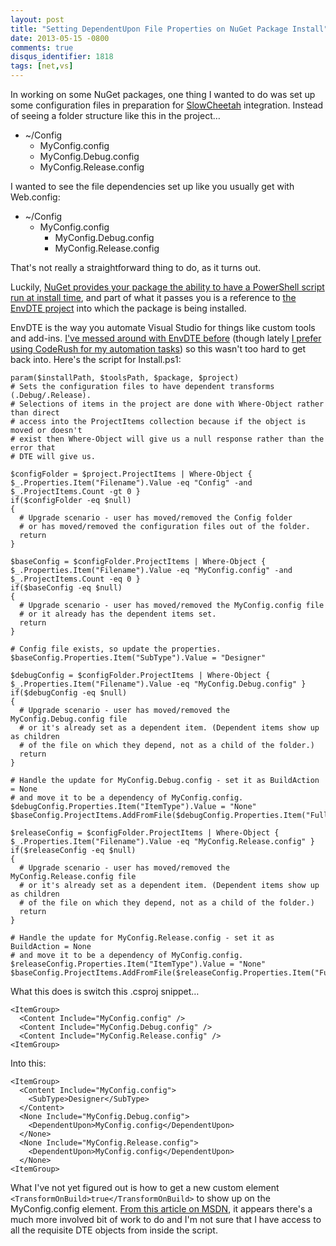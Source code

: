 ```yaml
---
layout: post
title: "Setting DependentUpon File Properties on NuGet Package Install"
date: 2013-05-15 -0800
comments: true
disqus_identifier: 1818
tags: [net,vs]
---
```

In working on some NuGet packages, one thing I wanted to do was set up
some configuration files in preparation for
[SlowCheetah](http://nuget.org/packages/SlowCheetah/) integration.
Instead of seeing a folder structure like this in the project…

-   \~/Config
    -   MyConfig.config
    -   MyConfig.Debug.config
    -   MyConfig.Release.config

I wanted to see the file dependencies set up like you usually get with
Web.config:

-   \~/Config
    -   MyConfig.config
        -   MyConfig.Debug.config
        -   MyConfig.Release.config

That's not really a straightforward thing to do, as it turns out.

Luckily, [NuGet provides your package the ability to have a PowerShell
script run at install
time](http://docs.nuget.org/docs/creating-packages/creating-and-publishing-a-package),
and part of what it passes you is a reference to [the EnvDTE
project](http://msdn.microsoft.com/en-us/library/51h9a6ew(v=vs.110).aspx)
into which the package is being installed.

EnvDTE is the way you automate Visual Studio for things like custom
tools and add-ins. [I've messed around with EnvDTE
before](/archive/2004/06/25/solvent---power-toys-for-visual-studio-.net.aspx)
(though lately [I prefer using CodeRush for my automation
tasks](http://www.devexpress.com/Products/Visual_Studio_Add-in/Coding_Assistance/))
so this wasn't too hard to get back into. Here's the script for
Install.ps1:

    param($installPath, $toolsPath, $package, $project)
    # Sets the configuration files to have dependent transforms (.Debug/.Release).
    # Selections of items in the project are done with Where-Object rather than direct
    # access into the ProjectItems collection because if the object is moved or doesn't
    # exist then Where-Object will give us a null response rather than the error that
    # DTE will give us.

    $configFolder = $project.ProjectItems | Where-Object { $_.Properties.Item("Filename").Value -eq "Config" -and  $_.ProjectItems.Count -gt 0 }
    if($configFolder -eq $null)
    {
      # Upgrade scenario - user has moved/removed the Config folder
      # or has moved/removed the configuration files out of the folder.
      return
    }

    $baseConfig = $configFolder.ProjectItems | Where-Object { $_.Properties.Item("Filename").Value -eq "MyConfig.config" -and $_.ProjectItems.Count -eq 0 }
    if($baseConfig -eq $null)
    {
      # Upgrade scenario - user has moved/removed the MyConfig.config file
      # or it already has the dependent items set.
      return
    }

    # Config file exists, so update the properties.
    $baseConfig.Properties.Item("SubType").Value = "Designer"

    $debugConfig = $configFolder.ProjectItems | Where-Object { $_.Properties.Item("Filename").Value -eq "MyConfig.Debug.config" }
    if($debugConfig -eq $null)
    {
      # Upgrade scenario - user has moved/removed the MyConfig.Debug.config file
      # or it's already set as a dependent item. (Dependent items show up as children
      # of the file on which they depend, not as a child of the folder.)
      return
    }

    # Handle the update for MyConfig.Debug.config - set it as BuildAction = None
    # and move it to be a dependency of MyConfig.config.
    $debugConfig.Properties.Item("ItemType").Value = "None"
    $baseConfig.ProjectItems.AddFromFile($debugConfig.Properties.Item("FullPath").Value)

    $releaseConfig = $configFolder.ProjectItems | Where-Object { $_.Properties.Item("Filename").Value -eq "MyConfig.Release.config" }
    if($releaseConfig -eq $null)
    {
      # Upgrade scenario - user has moved/removed the MyConfig.Release.config file
      # or it's already set as a dependent item. (Dependent items show up as children
      # of the file on which they depend, not as a child of the folder.)
      return
    }

    # Handle the update for MyConfig.Release.config - set it as BuildAction = None
    # and move it to be a dependency of MyConfig.config.
    $releaseConfig.Properties.Item("ItemType").Value = "None"
    $baseConfig.ProjectItems.AddFromFile($releaseConfig.Properties.Item("FullPath").Value)

What this does is switch this .csproj snippet…

    <ItemGroup>
      <Content Include="MyConfig.config" />
      <Content Include="MyConfig.Debug.config" />
      <Content Include="MyConfig.Release.config" />
    <ItemGroup>

Into this:

    <ItemGroup>
      <Content Include="MyConfig.config">
        <SubType>Designer</SubType>
      </Content>
      <None Include="MyConfig.Debug.config">
        <DependentUpon>MyConfig.config</DependentUpon>
      </None>
      <None Include="MyConfig.Release.config">
        <DependentUpon>MyConfig.config</DependentUpon>
      </None>
    <ItemGroup>

What I've not yet figured out is how to get a new custom element
`<TransformOnBuild>true</TransformOnBuild>` to show up on the
MyConfig.config element. [From this article on
MSDN](http://msdn.microsoft.com/en-us/library/vstudio/bb491814.aspx), it
appears there's a much more involved bit of work to do and I'm not sure
that I have access to all the requisite DTE objects from inside the
script.

